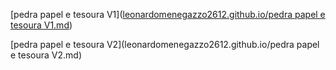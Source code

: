 [pedra papel e tesoura V1]([leonardomenegazzo2612.github.io/pedra papel e tesoura V1.md](https://github.com/Leonardomenegazzo2612/leonardomenegazzo2612.github.io/blob/main/pedra%20papel%20e%20tesoura%20V1.md))

[pedra papel e tesoura V2](leonardomenegazzo2612.github.io/pedra papel e tesoura V2.md)
